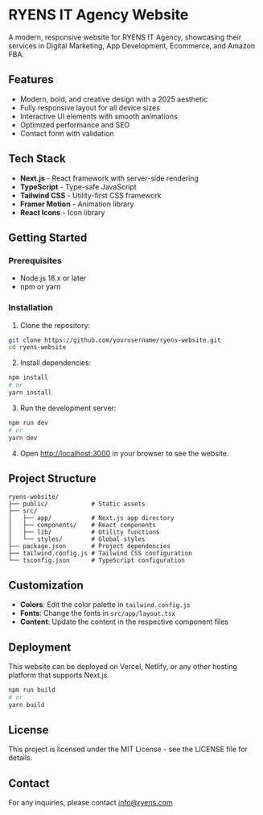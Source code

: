 # RYENS IT Agency Website

A modern, responsive website for RYENS IT Agency, showcasing their services in Digital Marketing, App Development, Ecommerce, and Amazon FBA.

## Features

- Modern, bold, and creative design with a 2025 aesthetic
- Fully responsive layout for all device sizes
- Interactive UI elements with smooth animations
- Optimized performance and SEO
- Contact form with validation

## Tech Stack

- **Next.js** - React framework with server-side rendering
- **TypeScript** - Type-safe JavaScript
- **Tailwind CSS** - Utility-first CSS framework
- **Framer Motion** - Animation library
- **React Icons** - Icon library

## Getting Started

### Prerequisites

- Node.js 18.x or later
- npm or yarn

### Installation

1. Clone the repository:
```bash
git clone https://github.com/yourusername/ryens-website.git
cd ryens-website
```

2. Install dependencies:
```bash
npm install
# or
yarn install
```

3. Run the development server:
```bash
npm run dev
# or
yarn dev
```

4. Open [http://localhost:3000](http://localhost:3000) in your browser to see the website.

## Project Structure

```
ryens-website/
├── public/            # Static assets
├── src/
│   ├── app/           # Next.js app directory
│   ├── components/    # React components
│   ├── lib/           # Utility functions
│   └── styles/        # Global styles
├── package.json       # Project dependencies
├── tailwind.config.js # Tailwind CSS configuration
└── tsconfig.json      # TypeScript configuration
```

## Customization

- **Colors**: Edit the color palette in `tailwind.config.js`
- **Fonts**: Change the fonts in `src/app/layout.tsx`
- **Content**: Update the content in the respective component files

## Deployment

This website can be deployed on Vercel, Netlify, or any other hosting platform that supports Next.js.

```bash
npm run build
# or
yarn build
```

## License

This project is licensed under the MIT License - see the LICENSE file for details.

## Contact

For any inquiries, please contact info@ryens.com
